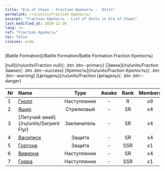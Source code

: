 ```yaml
---
title: "Era of Chaos - Fraction Крепость -  Units"
permalink: /ru/units/Fraction Крепость/
excerpt: "Fraction Крепость - List of Units in Era of Chaos"
last_modified_at: 2020-12-26
lang: ru
ref: "Fraction Крепость"
toc: false
classes: wide
---
```

  [Battle Formation](/Battle Formation/Battle Formation Fraction Крепость)

 [null](/ru/units/Fraction null){: .btn .btn--primary} [Замок](/ru/units/Fraction Замок){: .btn .btn--success} [Крепость](/ru/units/Fraction Крепость){: .btn .btn--warning} [Цитадель](/ru/units/Fraction Цитадель){: .btn .btn--danger} 

  | Nr |         Name        |   Type   | Awake |    Rank   |   Members     |  Stars  |  Attack  |     HP    |    Art     |
  |:---|:--------------------|:--------:|:-----:|:---------:|:-------------:|:-------:|:--------:|:---------:|:-----------|
  | 1 | [Гнолл](/ru/units/Gnoll/) | Наступление | - | R | x9 | <i class="fas fa-star"/> | 84.4 | 761 |  langren  |
  | 2 | [Ящер](/ru/units/Lizardman/) | Стрелковый | - | SR | x4 | <i class="fas fa-star"/><i class="fas fa-star"/> | 174.9 | 1144 |  xiyiren  |
  | 3 | [Летучий змей](/ru/units/Serpent Fly/) | Заклинатель | - | SR | x4 | <i class="fas fa-star"/><i class="fas fa-star"/> | 178.3 | 1615 |  longying  |
  | 4 | [Василиск](/ru/units/Basilisk/) | Защита | - | SR | x4 | <i class="fas fa-star"/><i class="fas fa-star"/><i class="fas fa-star"/> | 121.1 | 2859 |  xiyi  |
  | 5 | [Горгона](/ru/units/Gorgon/) | Защита | - | SSR | x1 | <i class="fas fa-star"/><i class="fas fa-star"/><i class="fas fa-star"/> | 121.1 | 3094 |  manniu  |
  | 6 | [Виверна](/ru/units/Wyvern/) | Наступление | - | SR | x4 | <i class="fas fa-star"/><i class="fas fa-star"/><i class="fas fa-star"/> | 500.0 | 5544 |  shuangzufeilong  |
  | 7 | [Гидра](/ru/units/Hydra/) | Наступление | - | SSR | x1 | <i class="fas fa-star"/><i class="fas fa-star"/><i class="fas fa-star"/> | 769.3 | 5770 |  duotoulong  |
